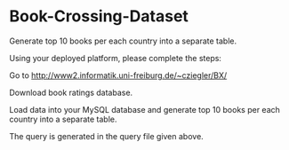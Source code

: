 # Book-Crossing-Dataset
Generate top 10 books per each country into a separate table.

Using your deployed platform, please complete the steps:

Go to http://www2.informatik.uni-freiburg.de/~cziegler/BX/

Download book ratings database.

Load data into your MySQL database and generate top 10 books per each country into a separate table.

The query is generated in the query file given above. 
